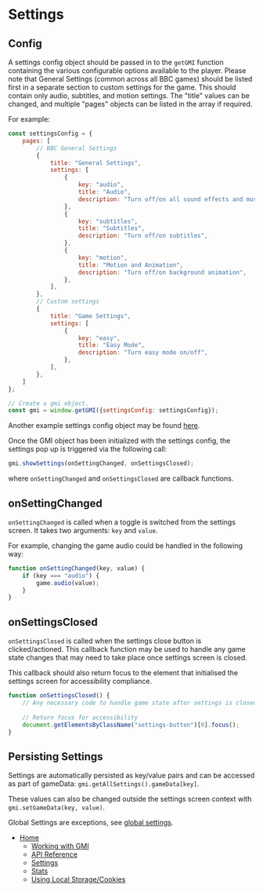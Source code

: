# Settings

## Config

A settings config object should be passed in to the `getGMI` function containing the various configurable options available to the player. Please note that General Settings (common across all BBC games) should be listed first in a separate section to custom settings for the game. This should contain only audio, subtitles, and motion settings. The "title" values can be changed, and multiple "pages" objects can be listed in the array if required.

For example:

```js
const settingsConfig = {
    pages: [
        // BBC General Settings
        {
            title: "General Settings",
            settings: [
                {
                    key: "audio",
                    title: "Audio",
                    description: "Turn off/on all sound effects and music",
                },
                {
                    key: "subtitles",
                    title: "Subtitles",
                    description: "Turn off/on subtitles",
                },
                {
                    key: "motion",
                    title: "Motion and Animation",
                    description: "Turn off/on background animation",
                },
            ],
        },
        // Custom settings
        {
            title: "Game Settings",
            settings: [
                {
                    key: "easy",
                    title: "Easy Mode",
                    description: "Turn easy mode on/off",
                },
            ],
        },
    ]
};

// Create a gmi object.
const gmi = window.getGMI({settingsConfig: settingsConfig});
```

Another example settings config object may be found [here](https://github.com/bbc/childrens-games-starter-pack/blob/master/src/main.js#L5).

Once the GMI object has been initialized with the settings config, the settings pop up is triggered via the following call:

```js
gmi.showSettings(onSettingChanged, onSettingsClosed);
```

where `onSettingChanged` and `onSettingsClosed` are callback functions.

## onSettingChanged

`onSettingChanged` is called when a toggle is switched from the settings screen. It takes two arguments: `key` and `value`.

For example, changing the game audio could be handled in the following way:

```js
function onSettingChanged(key, value) {
    if (key === "audio") {
        game.audio(value);
    }
}
```

## onSettingsClosed

`onSettingsClosed` is called when the settings close button is clicked/actioned. This callback function may be used to handle any game state changes that may need to take place once settings screen is closed.

This callback should also return focus to the element that initialised the settings screen for accessibility compliance.

```js
function onSettingsClosed() {
    // Any necessary code to handle game state after settings is closed.
    
    // Return focus for accessibility
    document.getElementsByClassName("settings-button")[0].focus();
}
```

## Persisting Settings

Settings are automatically persisted as key/value pairs and can be accessed as part of gameData: `gmi.getAllSettings().gameData[key]`.

These values can also be changed outside the settings screen context with `gmi.setGameData(key, value)`.

Global Settings are exceptions, see [global settings](gmi.md#global-game-settings).

* [Home](../README.md)
    * [Working with GMI](working-with-gmi.md)
    * [API Reference](gmi.md)
    * [Settings](settings.md)
    * [Stats](stats.md#stats)
    * [Using Local Storage/Cookies](data-storage.md#using-local-storagecookies)
